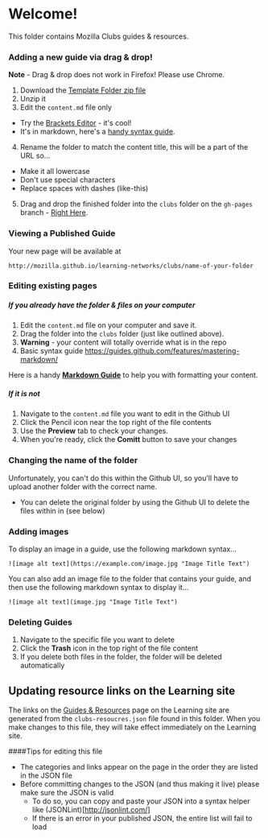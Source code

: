 # Welcome!

This folder contains Mozilla Clubs guides & resources.

### Adding a new guide via drag & drop!

**Note** - Drag & drop does not work in Firefox! Please use Chrome.

1. Download the [Template Folder zip file](https://dl.dropboxusercontent.com/u/109902/blank-template.zip)
2. Unzip it
3. Edit the ``content.md`` file only
  * Try the [Brackets Editor](http://brackets.io/) - it's cool!
  * It's in markdown, here's a [handy syntax guide](https://guides.github.com/features/mastering-markdown/).
4. Rename the folder to match the content title, this will be a part of the URL so...
  * Make it all lowercase
  * Don't use special characters
  * Replace spaces with dashes (like-this)
5. Drag and drop the finished folder into the ``clubs`` folder on the ``gh-pages`` branch - [Right Here](https://github.com/mozilla/learning-networks/tree/gh-pages/clubs).

### Viewing a Published Guide

Your new page will be available at

``http://mozilla.github.io/learning-networks/clubs/name-of-your-folder``


### Editing existing pages

##### If you already have the  folder & files on your computer
1. Edit the ``content.md`` file on your computer and save it.
2. Drag the folder into the ``clubs`` folder (just like outlined above).
3. **Warning** - your content will totally override what is in the repo
4. Basic syntax guide https://guides.github.com/features/mastering-markdown/

Here is a handy **[Markdown Guide](http://mozilla.github.io/learning-networks/clubs/markdown-guide/)** to help you with formatting your content.


##### If it is not
1. Navigate to the ``content.md`` file you want to edit in the Github UI
2. Click the Pencil icon near the top right of the file contents
3. Use the **Preview** tab to check your changes.
4. When you're ready, click the **Comitt** button to save your changes

### Changing the name of the folder
Unfortunately, you can't do this within the Github UI, so you'll have to upload another folder with the correct name.
* You can delete the original folder by using the Github UI to delete the files within in (see below)

### Adding images

To display an image in a guide, use the following markdown syntax...

``![image alt text](https://example.com/image.jpg "Image Title Text")``

You can also add an image file to the folder that contains your guide, and then use the following markdown syntax to display it...

``![image alt text](image.jpg "Image Title Text")``

### Deleting Guides
1. Navigate to the specific file you want to delete
2. Click the **Trash** icon in the top right of the file content
3. If you delete both files in the folder, the folder will be deleted automatically

## Updating resource links on the Learning site

The links on the [Guides & Resources](https://learning.mozilla.org/clubs/guides) page on the Learning site are generated from the ``clubs-resoucres.json`` file found in this folder. When you make changes to this file, they will take effect immediately on the Learning site.

####Tips for editing this file

* The categories and links appear on the page in the order they are listed in the JSON file
* Before committing changes to the JSON (and thus making it live) please make sure the JSON is valid
  * To do so, you can copy and paste your JSON into a syntax helper like (JSONLint)[http://jsonlint.com/]
  * If there is an error in your published JSON, the entire list will fail to load